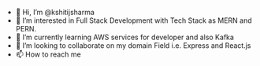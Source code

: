 - 👋 Hi, I’m @kshitijsharma
- 👀 I’m interested in Full Stack Development with Tech Stack as MERN and PERN.
- 🌱 I’m currently learning AWS services for developer and also Kafka
- 💞️ I’m looking to collaborate on my domain Field i.e. Express and React.js
- 📫 How to reach me 

<!---
kshitijsharmabyjus/kshitijsharmabyjus is a ✨ special ✨ repository because its `README.md` (this file) appears on your GitHub profile.
You can click the Preview link to take a look at your changes.
--->
